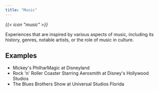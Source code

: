 ```yaml
---
title: "Music"
---
```


<i class="bigIcon">{{< icon "music" >}}</i>

Experiences that are inspired by various aspects of music, including its history, genres, notable artists, or the role of music in culture.

## Examples
* Mickey's PhilharMagic at Disneyland
* Rock 'n' Roller Coaster Starring Aerosmith at Disney's Hollywood Studios
* The Blues Brothers Show at Universal Studios Florida